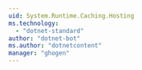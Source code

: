 ```yaml
---
uid: System.Runtime.Caching.Hosting
ms.technology: 
  - "dotnet-standard"
author: "dotnet-bot"
ms.author: "dotnetcontent"
manager: "ghogen"
---
```

